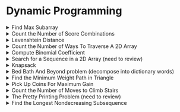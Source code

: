 # Dynamic Programming

<details>
<summary> Find Max Subarray </summary>

---
- Given an array
- Return a subarray with maximum sum

---

```cpp

int FindMaximumSubarray(const vector<int>& A) {
	int min_sum = 0;
	int running_sum = 0;
	int max_sum = 0;

	for (int i = 0; i < size(A); ++i) {
		running_sum += A[i];
		if (running_sum < min_sum) {
			min_sum = running_sum;
		}

		if (running_sum - min_sum > max_sum) {
			max_sum = running_Sum - min_sum;
		}
	}

	return max_sum;
}

/*
ex. [1 2 3 -3 -3 2 10 -12 3 4]
run [1 3 6  3  0 2 13  1  4 8]
min [1 1 1  1  0 0  0  0  0 0]
max [0 2 5  2  0 2 13  1  4 8] -> max: 13

** not an array, updates every iteration to next step
** similar to stock market. you buy at the lowest running sum and find (running_sum - min)
*/
```

--- 
- Time complexity: O(n)
- Space complexity: O(1)
---
</details>


<details>
<summary> Count the Number of Score Combinations </summary>

---
- Given a final score and scores of individual plays
- Return number of combinations of plays that result in final score

- Example: American football (2,3,7 possible points) with final score of 12
- Solution: {6x2}, {2x3+3x2}, {2x1 + 3x1 + 7x1}, {3x4}

---
```cpp
int NumCombinationsForFinalScore(int final_score, const vector<int>& individual_play_scores) {

	vector<vector<int>> num_combinations_for_score(size(individual_play_scores),
												   vector<int>(final_score + 1, 0));

	for (int i = 0;  i < size(individual_play_scores); ++i) {
		// set begin to 1
		num_combinations_for_score[i][0] = 1; 

		for (int j = 1; j <= final_score; ++j) {
			// add from top row (starting from second row)
			int without_this_play = (i >= 1) ? num_combinations_for_score[i-1][j] : 0;

			// add from j-score step (starting from j column)
			int with_this_play = (j >= individual_play_scores[i]) ?
								 (num_combinations_for_score[i][j - individual_play_scores[i]]) : 0;

			num_combinations_for_score[i][j] = without_this_play + with_this_play;
		}
	}

	return num_combinations_for_score.back().back();
}
```

---
- Time complexity: O(sn), where s is possible scores
- Space complexity: O(sn)
- DP table:  

idx  -> 0 1 2 3 4 5 6 7 8 9 10 11 12  
2    -> 1 0 1 0 1 0 1 0 1 0 1  0  1  
2,3  -> 1 0 1 1 1 1 2 1 2 2 2  2  3  
2,3,7-> 1 0 1 1 1 1 2 2 2 3 3  3  4  

---

</details>

<details>
<summary> Levenshtein Distance </summary>

--- 
- Given two strings
- Compute minimum number of edits needed to transform one to another

---

```cpp
int LevenshteinDistance(const string& A, const string& B) {
	vector<vector<int>> distance_between_prefix(size(A), vector<int> (size(B), - 1));

	return ComputeDistance(A, size(A)-1, B, size(B)-1,
						make_unique<vector<vector<int>>>(size(A), vector<int>(size(B), -1)).get());
}

int ComputeDistance(const string& A, int A_idx, const string& B, int B_idx,
					vector<vector<int>>* ptr) {
	vector<vector<int>>& distance = *ptr;

	// base case
	if (A_idx < 0) {
		return B_idx + 1;
	} else if (B_idx < 0) {
		return A_idx + 1;
	}

	if (distance[A_idx][B_idx] == -1) {
		if (A[A_idx] == B[B_idx]) {
			// skip (move diagonally)
			distance_between_prefix[A_idx][B_idx] = ComputeDistance(A, A_idx-1, B, B_idx-1, ptr);
		} else {
			int substitute_last = ComputeDistance(A, A_idx-1, B, B_idx-1, ptr);
			int add_last = ComputeDistance(A, A_idx-1, B, B_idx, ptr);
			int delete_last = ComputeDistance(A, A_idx, B, B_idx-1, ptr);

			distance[A_idx][B_idx] = 1 + min({substitute_last, add_last, delete_last});
		}
	}

	return distance[A_idx][B_idx];
}
```

---
- Time complexity: O(ab)
- Space complexity: O(ab)
- Recurses from end to beginning

- E table
- Go left (insert), down (delete), diagonal (skip or substitute)
- Count every move except skip (when it is the same letter)

---
</details>


<details>
<summary> Count the Number of Ways To Traverse A 2D Array </summary>

---
- Given a 2D array grid
- Count how many ways you can go from top-left to bottom-right

---

```cpp
int NumberOfWays(int n, int m) {
	return ComputeNumberOfWaysToXY(n-1, m-1, make_unique<vector<vector<int>>>(n, vector<int>(m, 0)).get());
}

int ComputeNumberOfWaysToXY(int x, int y, vector<vector<int>>* number_of_ways_ptr) {
	if (x == 0 && y == 0) {
		return 1;
	}

	vector<vector<int>>& number_of_ways = *number_of_ways_ptr;

	if (number_of_ways[x][y] == 0) {
		// check 
		int ways_top = x == 0 ? 0 : ComputeNumberOfWaysToXY(x-1, y, number_of_ways_ptr);
		int ways_left = y == 0 ? 0 : ComputeNumberOfWaysToXY(x, y-1, number_of_ways_ptr);
		number_of_ways[x][y] = ways_top + ways_left;
	}

	return number_of_ways[x][y];
}
```

---
- Time complexity: O(nm)
- Space complexity: O(nm)
---
</details>


<details>
<summary> Compute Binomial Coefficient </summary>

---
- Compute C(n, k) efficiently
- Make sure it does not overflow
---

```cpp
int ComputeBinomialCoefficient(int n, int k) {
	return ComputeXChooseY{
		n, k, make_unique<vector<vector<int>>>(n+1, vector<int>(k+1, 0)).get();
	}
}

int ComputeXChooseY(int x, int y, vector<vector<int>>* x_choose_y_ptr) {
	if (y==0 || x==y) {
		return 1;
	}

	vector<vector<int>>& x_choose_y = *x_choose_y_ptr;
	if (x_choose_y[x][y] == 0) {
		int without_y = ComputeXChooseY(x-1, y, x_choose_y_ptr);
		int with_y = ComputeXChooseY(x-1, y-1, x_choose_y_ptr);
		x_choose_y[x][y] = without_y + with_y;
	}

	return x_choose_y[x][y];
}
```

---
- Time complexity: O(nk)
- Space complexity: O(nk)

- Key formula: C(n, k) = C(n-1, k) + C(n-1, k-1)
---
</details>


<details>
<summary> Search for a Sequence in a 2D Array (need to review) </summary>

---
- Given a 2D array and a 1D array
- Check if 1D array occurs in the 2D array

---

```cpp
struct HashTuple {
	size_t operator()(const tuple<int, int, int>& t) const {
		return hash<int>()(get<0>(t) ^ get<1>(t) * 1021 ^ get<2>(t) * 1048573)
	}
}

bool IsPatternContainedInGrid(const vector<vector<int>>& grid, const vector<int>& pattern) {
	for (int i = 0; i < size(grid); ++i) {
		for (int j = 0; j < size(grid[i]); ++j) {
			if (IsPatternSuffixContainedStartingAtXY(grid, i, j, pattern, 0, make_unique<unordered_set<tuple<int, int, int>, HashTuple().get())) {
				return true;
			}
		}
	}

	return false;
}


bool IsPatternSuffixContainedStartingAtXY(const vector<vector<int>>& grid, int x, int y, const vector<int>& pattern, int offset, unordered_set<tuple<int, int, int>, HashTuple>* previous_attempts) {
	if (size(pattern) == offset) {
		return true;
	}

	if (x < 0 || x >= size(grid) || y < 0 || y >= size(grid[x]) || 
		previous_attempts->find(make_tuple(x, y, offset)) != cend(*previous_attempts) ||
		grid[x][y] != pattern[offset]) {
		return false;
	}

	if (IsPatternSuffixContainedStartingAtXY(grid, x-1, y, pattern, offset+1, previous_attempts) ||
		IsPatternSuffixContainedStartingAtXY(grid, x+1, y, pattern, offset+1, previous_attempts) ||
		IsPatternSuffixContainedStartingAtXY(grid, x, y-1, pattern, offset+1, previous_attempts) ||
		IsPatternSuffixContainedStartingAtXY(grid, x, y+1, pattern, offset+1, previous_attempts)) {
		return true;
	}

	previous_attempts->emplace(x, y, offset);
	return false;
}
```

---
- Time complexity: O(nm|S|), nxm is the dimension of A, S is the number of call
- get<0>(tuple): returns a reference to the Ith element of tuple
---
</details>


<details>
<summary> Knapsack </summary>

---
- Given a set of items with value and weight
- Select the maximum value that satisfies the weight constraint

---
```cpp
struct Item {
	int weight, value;
}

int OptimumSubjectToCapacity(const vector<Item>& items, int capacity) {
	return OptimumSubjectToItemAndCapacity(items, size(items - 1), capacity,
		make_unique<vector<vector<int>>>(size(items), vector<int>(capacity + 1, -1)).get());
}

// returns optimum value from items[0, k] and have capacity of available_capacity
int OptimumSubjectToItemAndCapacity(const vector<Item>& items, int k,
									int available_capacity,
									vector<vector<int>>* V_ptr) {
	// no items can be chosen
	if (k < 0) {
		return 0;
	}

	// V[i][j] holds the optimum value when we choose from items [0, i] and have capacity of j
	vector<vector<int>>& V = *V_ptr;
	if (V[k][available_capacity] == -1) {
		int without_curr_item = OptimumSubjectToItemAndCapacity(
				items, k - 1, available_capacity, V_ptr);

		int with_curr_item = (available_capacity < items[k].weight) ?
							 0 : items[k].value + OptimumSubjectToItemAndCapacity(
													items, k - 1,
													available_capacity - items[k].weight,
													V_ptr);
		V[k][available_capacity] = max(without_curr_item, with_curr_item);
	}
	return V[k][available_capacity];
}
```

---
- Time complexity: O(nw)
- Space complexity: O(nw)

- Example:
ID Value Weight:  
a 60 5  
b 50 3  
c 70 4  
d 30 2  

- Table:
idx -> 0 1 2  3  4  5  
a   -> 0 0 0  0  0  60  
ab  -> 0 0 0  50 50 60  
abc -> 0 0 0  50 70 70  
abcd-> 0 0 30 50 70 80  

---
</details>


<details>
<summary> Bed Bath And Beyond problem (decompose into dictionary words) </summary>

---
- Given a dictionary set and a string
- Check if the string can be a sequence of dictionary words

---

```cpp
vector<string> DecomposeIntoDictionaryWords(const string& domain, const unordered_set<string>& dictionary) {
	vector<int> last_length(size(domain), -1);

	for (int i = 0; i < size(domain); ++i) { 
		if (dictionary.count(domain.substr(0, i+1))) {
			last_length[i] = i+1;
		}
	}

	if (last_length[i] == -1) {
		for (int j = 0; j < i; ++j) {
			if (last_length[j] != -1 && dictionary.count(domain.substr(j+1, i-j))) {
				last_length[i] = i-j;
				break;
			}
		}
	}

	vector<string> decomposition;
	if (last_length.back() != -1) {
		int idx = size(domain) - 1;
		while (idx >= 0) {
			decompositions.emplace_back(domain.substr(idx+1-last_length[idx], last_length[idx]));
			idx -= last_length[idx];
		}

		reverse(begin(decompositions), end(decompositions));
	}

	return decompositions;
}
```

---
- Time complexity: O(n^3)

---
</details>


<details>
<summary> Find the Minimum Weight Path in Triangle </summary>

---
- Given a triangle of numbers (2D)
- Return minimum path from top to bottom

---

```cpp
int MinimumPathWeight(const vector<vector<int>>& triangle) {
	if (empty(triangle)) {
		return 0;
	}

	vector<int> prev_row(triangle.front()); // first row

	for (int i = 1; i < size(triangle); ++i) {
		vector<int> curr_row(triangle[i]);
		curr_row.front() += prev_row.front(); // first value

		for (int j = 1; j < size(curr_row) - 1; ++j) {
			curr_row[j] += min(prev_row[j-1], prev_row[j]);
		}

		curr_row.back() += prev_row.back(); // last value
		prev_row.swap(curr_row); // current row becomes prev row
	}

	return *min_element(cbegin(prev_row), cend(prev_row));
}
```

---
- Time complexity: O(n^2)
- Space complexity: O(n)

- min_element: returns pointer to the element with smallest value
- vector::cbegin: returns pointer to the first element in the container
---
</details>


<details>
<summary> Pick Up Coins For Maximum Gain </summary>

---
- Given an array of numbers, two players take turns taking one coins from either end
- Design algorithm for computing maximum value for starting player

---

```cpp
int MaximumRevenue(const vector<int>& coins) {
	vector<vector<int>> maximum_revenue_for_range(size(coins), vector<int>(size(coins), 0));
	return ComputeMaximumRevenueForRange(coins, 0, size(coins)-1, make_unique<vector<vector<int>>>(size(coins), vector<int>(size(coins), 0)).get());
}

int ComputeMaximumRevenusForRange(const vector<int>& coins, int a, int b, vector<vector<int>>* maximum_revenue_for_range_ptr) {
	if (a > b) {
		return 0;
	}

	vector<vector<int>>& maximum_revenue_for_range = *maximum_revenue_for_range_ptr;

	if (maximum_revenue_for_range[a][b] == 0) {
		// picks beginning
		int max_revenue_a = coins[a] + 
							min(ComputeMaximumRevenueForRange(coins, a+2, b  , maximum_revenue_for_range_ptr), ComputeMaximumRevenueForRange(coins, a+1, b-1, maximum_revenue_for_range_ptr));
		// picks end
		int max_revenue_b = coins[b] + 
							min(ComputeMaximumRevenueForRange(coins, a+1, b-1, maximum_revenue_for_range_ptr), ComputeMaximumRevenueForRange(coins, a  , b-2, maximum_revenue_for_range_ptr));
		
		maximum_revenue_for_range[a][b] = max(max_revenue_a, max_revenue_b);
	}

	return maximum_revenue_for_range[a][b];
}

```

---
- Time complexity: O(n^2)
- Space complexity: O(n^2)

- Using DP of 2D array (n x n of coins)
- Starting from top right and search top right triangle (all up to diagonal coordinate)


---
</details>


<details>
<summary> Count the Number of Moves to Climb Stairs </summary>

---
- You are climbinb up n-stairs and can advance 1 to k steps at a time
- Compute the number of ways to get to the last step

---

```cpp
int NumberOfWaysToTop(int top, int maximum_step) {
	return ComputeNumberOfWaysToH(top, maximum_step, make_unique<vector<int>>(top + 1, 0).get());
}

int ComputeNumberofWaysToH(int h, int maximum_step, vector<int>* number_of_ways_to_h_ptr) {
	if (h <= 1) {
		return 1;
	}

	vector<int>& number_of_ways_to_h = *number_of_ways_to_h_ptr;
	if (number_of_ways_to_h[h] == 0) {
		for (int i = 1; i <= maximum_step && h - i >= 0; ++i) {
			number_of_ways_to_h[h] += ComputeNumberofWaysToH(h-i, maximum_step, number_of_ways_to_h_ptr);
		}
	}

	return number_of_ways_to_h[h];
}
```

---
- Time complexity: O(kn), where k is the time to fill in each entry
- Space complexity: O(n)

- Formula: F(n,k) = sum(F(n-i,k)), i=1,2,...,k
---
</details>


<details>
<summary> The Pretty Printing Problem (need to review) </summary>

---
- Given a set of words to create a paragraph and max line length
- Create a paragraph such that messiness is minimized
- Messiness is measured by sum of number of blanks squared at end of each line

---

```cpp
int MinimumMessiness(const vector<string>& words, int line_length) { 
	vector<int> minimum_messiness(size(words), numeric_limits<int>::max());
	int num_remaining_blanks = line_length - size(words[0]);
	minimum_messiness[0] = num_remaining_blanks * num_remaining_blanks;

	for (int i = 1; i < size(words); ++i) {
		num_remaining_blanks = line_length - size(words[i]);
		minimum_messiness[i] = minimum_messiness[i-1] + num_remaining_blanks * num_remaining_blanks;

		for (int j = i-1; j>= 0; --j) {

			num_remaining_blanks -= (size(words[j]) + 1);
			
			if (num_remaining_blanks < 0) {
				break;
			}

			int first_j_messiness = j-1 < 0 ? 0 : minimum_messiness[j-1];
			int current_line_messiness = num_remaining_blanks * num_remaining_blanks;
			minimum_messiness[i] = min(minimum_messiness[i], first_j_messiness + current_line_messiness);
		}
	}

	return minimum_messiness.back();
}
```

---
- Time complexity: O(nL)
- Space complexity: O(n)

---
</details>


<details>
<summary> Find the Longest Nondecreasing Subsequence </summary>

---
- Given an array of numbers
- Return the length of longest nondecreasing subsequence

- Note: non-decreasing sequence are not required to immediately follow each other (can skip)
- Ex: {0,8,4,12,2,10,6,14,1,9} -> {0,4,10,14} or {0,2,6,9}

---

```cpp
int LongestNondecreasingSubsequenceLength(const vector<int>& A) {
	vector<int> max_length(size(A), 1);
	for (int i = 1; i < size(A); ++i) {
		for (int j = 0; j < i; ++j) {
			if (A[i] >= A[j]) {
				max_length[i] = max(max_length[i], max_length[j]+1);
			}
		}
	}
	return *max_element(begin(max_length), end(max_length));
}
```

---
- Time complexity: O(n^2)
- Space complexity: O(n)

---
</details>

